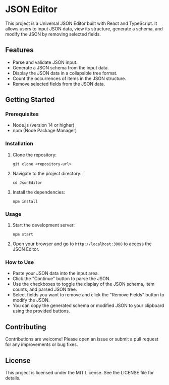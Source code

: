 # JSON Editor

This project is a Universal JSON Editor built with React and TypeScript. It allows users to input JSON data, view its structure, generate a schema, and modify the JSON by removing selected fields.

## Features

- Parse and validate JSON input.
- Generate a JSON schema from the input data.
- Display the JSON data in a collapsible tree format.
- Count the occurrences of items in the JSON structure.
- Remove selected fields from the JSON data.

## Getting Started

### Prerequisites

- Node.js (version 14 or higher)
- npm (Node Package Manager)

### Installation

1. Clone the repository:

   ```
   git clone <repository-url>
   ```

2. Navigate to the project directory:

   ```
   cd JsonEditor
   ```

3. Install the dependencies:

   ```
   npm install
   ```

### Usage

1. Start the development server:

   ```
   npm start
   ```

2. Open your browser and go to `http://localhost:3000` to access the JSON Editor.

### How to Use

- Paste your JSON data into the input area.
- Click the "Continue" button to parse the JSON.
- Use the checkboxes to toggle the display of the JSON schema, item counts, and parsed JSON tree.
- Select fields you want to remove and click the "Remove Fields" button to modify the JSON.
- You can copy the generated schema or modified JSON to your clipboard using the provided buttons.

## Contributing

Contributions are welcome! Please open an issue or submit a pull request for any improvements or bug fixes.

## License

This project is licensed under the MIT License. See the LICENSE file for details.